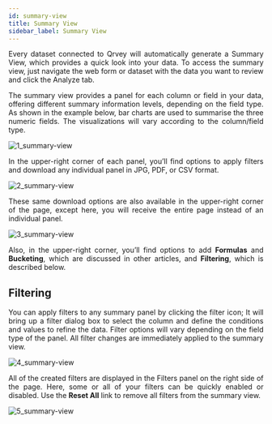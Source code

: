 ```yaml
---
id: summary-view
title: Summary View
sidebar_label: Summary View
---
```


<div style="text-align: justify">

Every dataset connected to Qrvey will automatically generate a Summary View, which provides a quick look into your data. To access the summary view, just navigate the web form or dataset with the data you want to review and click the Analyze tab.

The summary view provides a panel for each column or field in your data, offering different summary information levels, depending on the field type. As shown in the example below, bar charts are used to summarise the three numeric fields. The visualizations will vary according to the column/field type.

![1_summary-view](https://s3.amazonaws.com/cdn.qrvey.com/documentation_assets/ui-docs/dataviews/3.4.3.5_summary-view/1_summary-view.png#thumbnail)

In the upper-right corner of each panel, you’ll find options to apply filters and download any individual panel in JPG, PDF, or CSV format.

![2_summary-view](https://s3.amazonaws.com/cdn.qrvey.com/documentation_assets/ui-docs/dataviews/3.4.3.5_summary-view/2_summary-view.png#thumbnail-60)

These same download options are also available in the upper-right corner of the page, except here, you will receive the entire page instead of an individual panel.

![3_summary-view](https://s3.amazonaws.com/cdn.qrvey.com/documentation_assets/ui-docs/dataviews/3.4.3.5_summary-view/3_summary-view.png#thumbnail-60)

Also, in the upper-right corner, you’ll find options to add **Formulas** and **Bucketing**, which are discussed in other articles, and **Filtering**, which is described below.

## Filtering
You can apply filters to any summary panel by clicking the filter icon; It will bring up a filter dialog box to select the column and define the conditions and values to refine the data. Filter options will vary depending on the field type of the panel. All filter changes are immediately applied to the summary view.

![4_summary-view](https://s3.amazonaws.com/cdn.qrvey.com/documentation_assets/ui-docs/dataviews/3.4.3.5_summary-view/4summary-view.png#thumbnail-40) 

All of the created filters are displayed in the Filters panel on the right side of the page. Here, some or all of your filters can be quickly enabled or disabled. Use the **Reset All** link to remove all filters from the summary view.

![5_summary-view](https://s3.amazonaws.com/cdn.qrvey.com/documentation_assets/ui-docs/dataviews/3.4.3.5_summary-view/5_summary-view.png#thumbnail-40)
